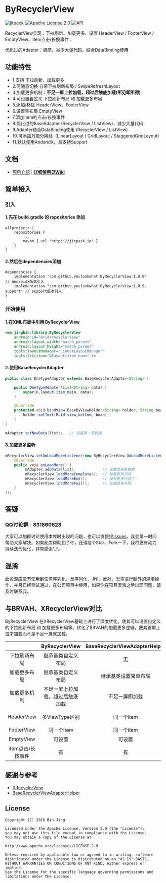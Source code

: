 # ByRecyclerView

[![jitpack][1]][2] 
[![Apache License 2.0][3]][4]
[![API][5]][6]

RecyclerView实现：下拉刷新、加载更多、设置 HeaderView / FooterView / EmptyView、item点击/长按事件；

优化过的Adapter：极简，减少大量代码，结合DataBinding使用


## 功能特性
 - 1.支持 下拉刷新、加载更多
 - 2.可随意切换 自带下拉刷新布局 / SwipeRefreshLayout
 - 3.加载更多机制：**不足一屏上拉加载，超过后触底加载(所见即所得)**
 - 4.可设置自定义 下拉刷新布局 和 加载更多布局
 - 5.添加/移除 HeaderView、FooterView
 - 6.设置空布局 EmptyView
 - 7.添加item的点击/长按事件
 - 8.优化过的BaseAdapter (RecyclerView / ListView)，减少大量代码
 - 9.Adapter结合DataBinding使用 (RecyclerView / ListView)
 - 10.可添加万能分隔线（LinearLayout / GridLayout / StaggeredGridLayout）
 - 11.默认使用AndoridX，且支持Support


## 文档
 - [项目介绍](https://github.com/youlookwhat/ByRecyclerView/wiki/%E9%A1%B9%E7%9B%AE%E4%BB%8B%E7%BB%8D) | [**详细使用见Wiki**](https://github.com/youlookwhat/ByRecyclerView/wiki)

## 简单接入
### 引入
#### 1.先在 build.gradle 的 repositories 添加
```
allprojects {
	repositories {
		...
		maven { url "https://jitpack.io" }
	}
}
```

#### 2.然后在dependencies添加
```
dependencies {
	implementation 'com.github.youlookwhat:ByRecyclerView:1.0.9'         // AndroidX版本引入
	implementation "com.github.youlookwhat:ByRecyclerView:1.0.9-support" // support版本引入
}
```

### 开始使用
#### 1.在XML布局中引用 ByRecyclerView

```xml
<me.jingbin.library.ByRecyclerView
    android:id="@+id/recyclerView"
    android:layout_width="match_parent"
    android:layout_height="match_parent"
    tools:layoutManager="LinearLayoutManager"
    tools:listitem="@layout/item_home" />
```

#### 2.使用BaseRecyclerAdapter

```java
public class OneTypeAdapter extends BaseRecyclerAdapter<String> {

    public OneTypeAdapter(List<String> data) {
        super(R.layout.item_main, data);
    }

    @Override
    protected void bindView(BaseByViewHolder<String> holder, String bean, int position) {
        holder.setText(R.id.view_bottom, bean);
    }
}

mAdapter.setNewData(list);   // 设置第一页数据
```
#### 3.加载更多监听

```java
mRecyclerView.setOnLoadMoreListener(new ByRecyclerView.OnLoadMoreListener() {
    @Override
    public void onLoadMore() {
         mAdapter.addData(list);            // 设置及刷新数据
         mRecyclerView.loadMoreComplete();  // 加载更多完成 
         mRecyclerView.loadMoreEnd();       // 没有更多内容了
         mRecyclerView.loadMoreFail();      // 加载更多失败
    }
});
```

## 答疑
### QQ讨论群 - 831860628
大家可以加群讨论使用本库时出现的问题，也可以直接提[Issues](https://github.com/youlookwhat/ByRecyclerView/issues)，我会第一时间帮助大家解决。如果此库帮助到了你，还请给个Star、Fork一下，我将更有动力持续迭代优化，非常感谢^_^。

## 混淆
此资源库没有使用到任何序列化、反序列化、JNI、反射，无需进行额外的混淆操作，并且已经测试通过，在公司项目中使用，如果你在项目混淆之后出现问题，请及时联系我。

## 与BRVAH、XRecyclerView对比
ByRecyclerView 在XRecyclerView基础上进行了深度优化，使其可以设置自定义的下拉刷新布局 和 加载更多布局等。优化了BRVAH的加载更多逻辑，使其首屏上拉才加载而不是不足一屏就加载。


||ByRecyclerView| BaseRecyclerViewAdapterHelper | XRecyclerView |
|:--:|:--:|:--:|:--:|
|下拉刷新布局|继承基类自定义布局|无|只能简单设置样式|
|加载更多布局|继承基类自定义布局|继承基类设置简单布局|继承基类自定义类|
|加载更多机制|不足一屏上拉加载，超过后触底加载|不足一屏即加载|触底加载|
|HeaderView|多ViewType区别|同一个item|多ViewType区别|
|FooterView|同一个item|同一个item|不能添加|
|EmptyView|可设置|可设置|不能设置|
|item点击/长按事件|有|有| 无 |


## 感谢与参考
 - [XRecyclerView](https://github.com/XRecyclerView/XRecyclerView)
 - [BaseRecyclerViewAdapterHelper](https://github.com/CymChad/BaseRecyclerViewAdapterHelper)

## License
```
Copyright (C) 2016 Bin Jing

Licensed under the Apache License, Version 2.0 (the "License");
you may not use this file except in compliance with the License.
You may obtain a copy of the License at

http://www.apache.org/licenses/LICENSE-2.0

Unless required by applicable law or agreed to in writing, software
distributed under the License is distributed on an "AS IS" BASIS,
WITHOUT WARRANTIES OR CONDITIONS OF ANY KIND, either express or implied.
See the License for the specific language governing permissions and
limitations under the License.
```

[1]:https://jitpack.io/v/youlookwhat/ByRecyclerView.svg
[2]:https://jitpack.io/#youlookwhat/ByRecyclerView
[3]:https://img.shields.io/:License-Apache%202.0-blue.svg
[4]:https://www.apache.org/licenses/LICENSE-2.0.html
[5]:https://img.shields.io/badge/API-14%2B-red.svg?style=flat
[6]:https://android-arsenal.com/api?level=14